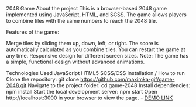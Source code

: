 2048 Game
About the project
This is a browser-based 2048 game implemented using JavaScript, HTML, and SCSS. The game allows players to combine tiles with the same numbers to reach the 2048 tile.

Features of the game:

Merge tiles by sliding them up, down, left, or right.
The score is automatically calculated as you combine tiles.
You can restart the game at any time.
Responsive design for different screen sizes.
Note: The game has a simple, functional design without advanced animations.

Technologies Used
JavaScript
HTML5
SCSS/CSS
Installation / How to run
Clone the repository:
git clone https://github.com/maximka-gif/game-2048.git
Navigate to the project folder:
cd game-2048
Install dependencies:
npm install
Start the local development server:
npm start
Open http://localhost:3000 in your browser to view the page.
    - [DEMO LINK](https://andriy-chornyy.github.io/Game-2048/)

